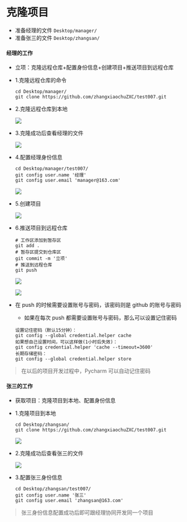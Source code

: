 # 克隆项目

* 准备经理的文件 `Desktop/manager/`
* 准备张三的文件 `Desktop/zhangsan/`

#### 经理的工作

* 立项：克隆远程仓库+配置身份信息+创建项目+推送项目到远程仓库

* 1.克隆远程仓库的命令

    ```
    cd Desktop/manager/
    git clone https://github.com/zhangxiaochuZXC/test007.git
    ```

* 2.克隆远程仓库到本地

    ![](./assets/github经理克隆远程仓库02.png)
    

* 3.克隆成功后查看经理的文件

    ![](./assets/github经理克隆远程仓库成功后.png)

* 4.配置经理身份信息

    ```
    cd Desktop/manager/test007/
    git config user.name '经理'
    git config user.email 'manager@163.com'
    ```

    ![](./assets/github经理配置个人信息后.png)

* 5.创建项目

    ![](./assets/github经理创建项目.png)

* 6.推送项目到远程仓库

    ```
    # 工作区添加到暂存区
    git add .
    # 暂存区提交到仓库区
    git commit -m '立项'
    # 推送到远程仓库
    git push
    ```

    ![](./assets/github经理推送项目到远程仓库.png)

    ![](./assets/github经理推送项目到远程仓库后.png)
    
* 在 push 的时候需要设置账号与密码，该密码则是 github 的账号与密码
    - 如果在每次 push 都需要设置账号与密码，那么可以设置记住密码
    ```
    设置记住密码（默认15分钟）：
    git config --global credential.helper cache
    如果想自己设置时间，可以这样做(1小时后失效)：
    git config credential.helper 'cache --timeout=3600'
    长期存储密码：
    git config --global credential.helper store
    ```
> 在以后的项目开发过程中，Pycharm 可以自动记住密码

#### 张三的工作

* 获取项目：克隆项目到本地、配置身份信息

* 1.克隆项目到本地

    ```
    cd Desktop/zhangsan/
    git clone https://github.com/zhangxiaochuZXC/test007.git
    ```

    ![](./assets/github张三克隆远程仓库02.png)

* 2.克隆成功后查看张三的文件

    ![](./assets/github张三克隆远程仓库后.png)

* 3.配置张三身份信息

    ```
    cd Desktop/zhangsan/test007/
    git config user.name '张三'
    git config user.email 'zhangsan@163.com'
    ```

> 张三身份信息配置成功后即可跟经理协同开发同一个项目

